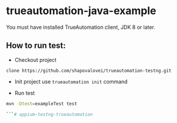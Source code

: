 # trueautomation-java-example

You must have installed TrueAutomation client, JDK 8 or later. 

## How to run test: 

* Checkout project
 
 ```
 clone https://github.com/shapovalovei/trueautomation-testng.git
 ```

* Init project use `trueautomation init` command
 
* Run test

```bash
mvn -Dtest=exampleTest test

```# appium-testng-trueautomation
